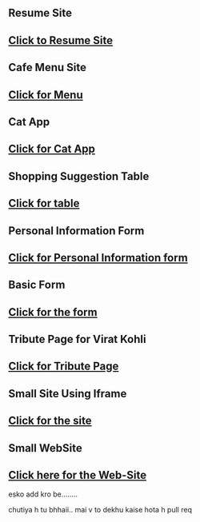 ## Resume Site ##
[Click to Resume Site](https://yashsainani.github.io/Learning-HTML/HTML-Classwork-1/)
---
## Cafe Menu Site ##
[Click for Menu](https://yashsainani.github.io/Learning-HTML/HTML-Homework-1/)
---
## Cat App ##
[Click for Cat App](https://yashsainani.github.io/Learning-HTML/HTML-Classwork-2/)
---
## Shopping Suggestion Table ##
[Click for table](https://yashsainani.github.io/Learning-HTML/HTML-Homework-2/)
---
## Personal Information Form ##
[Click for Personal Information form](https://yashsainani.github.io/Learning-HTML/HTML-Classwork-3/)
---
## Basic Form ##
[Click for the form](https://yashsainani.github.io/Learning-HTML/HTML-Homework-3/)
---
## Tribute Page for Virat Kohli ##
[Click for Tribute Page](https://yashsainani.github.io/Learning-HTML/HTML-Classwork-4)
---
## Small Site Using Iframe ##
[Click for the site](https://yashsainani.github.io/Learning-HTML/HTML-Homework-4)
---
## Small WebSite ##
[Click here for the Web-Site](https://yashsainani.github.io/Learning-HTML/Weekly-Test-2/)
---


esko add kro be........

chutiya h tu bhhaii..
mai v to dekhu kaise hota h pull req